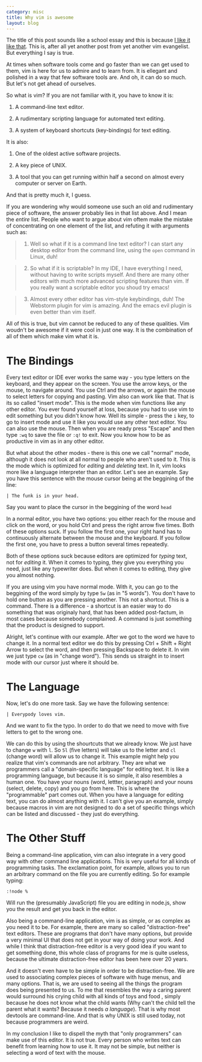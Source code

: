 ```yaml
---
category: misc
title: Why vim is awesome
layout: blog
---
```



The title of this post sounds like a school essay and this is because [I like it like that](credibility). This is, after all yet another post from yet another vim evangelist. But everything I say is true.

At times when software tools come and go faster than we can get used to them, vim is here for us to admire and to learn from. It is ellegant and polished in a way that few software tools are. And oh, it can do so much. But let's not get ahead of ourselves.

<!--more-->

So what is vim? If you are not familiar with it, you have to know it is:

1. A command-line text editor.

2. A rudimentary scripting language for automated text editing.

3. A system of keyboard shortcuts (key-bindings) for text editing.

It is also:

1. One of the oldest active software projects.

2. A key piece of UNIX.

3. A tool that you can get running within half a second on almost every computer or server on Earth.

And that is pretty much it, I guess.

If you are wondering why would someone use such an old and rudimentary piece of software, the answer probably lies in that list above. And I mean the *entire* list. People who want to argue about vim oftem make the mistake of concentrating on one element of the list, and refuting it with arguments such as:

> 1. Well so what if it is a command line text editor? I can start any desktop editor from the command line, using the `open` command in Linux, duh!

> 2. So what if it is scriptable? In my IDE, I have everything I need, without having to write scripts myself. And there are many other editors with much more advanced scripting features than vim. If you really want a scriptable editor you shoud try emacs!

> 3. Almost every other editor has vim-style keybindings, duh! The Webstorm plugin for vim is amazing. And the emacs evil plugin is even better than vim itself.
 
All of this is true, but vim cannot be reduced to any of these qualities. Vim woudn't be awesome if it were cool in just one way. It is the combination of all of them which make vim what it is.

The Bindings
===

Every text editor or IDE ever works the same way - you type letters on the keyboard, and they appear on the screen. You use the arrow keys, or the mouse, to navigate around. You use Ctrl and the arrows, or again the mouse to select letters for copying and pasting. Vim also can work like that. That is its so called "insert mode". This is the mode when vim functions like any other editor. You ever found yourself at loss, because you had to use vim to edit something but you didn't know how. Well its simple - press the `i` key, to go to insert mode and use it like you would use any other text editor. You can also use the mouse. Then when you are ready press "Escape" and then type `:wq` to save the file or `:q!` to exit. Now you know how to be as productive in vim as in any other editor.

But what about the other modes - there is this one we call "normal" mode, although it does not look at all normal to people who aren't used to it. This is the mode which is optimized for _editing_ and _deleting_ text. In it, vim looks more like a language interpreter than an editor. Let's see an example. Say you have this sentence with the mouse cursor being at the beggining of the line:
```
| The funk is in your head.
```
Say you want to place the cursor in the beggining of the word `head`

In a normal editor, you have two options: you either reach for the mouse and click on the word, or you hold Ctrl and press the right arrow five times. Both of these options suck. If you follow the first one, your right hand has to continuously alternate between the mouse and the keyboard. If you follow the first one, you have to press a button several times repeatedly.

Both of these options suck because editors are optimized for _typing_ text, not for _editing_ it. When it comes to typing, they give you everything you need, just like any typewriter does. But when it comes to editing, they give you almost nothing.

If you are using vim you have normal mode. With it, you can go to the beggining of the word simply by type `5w` (as in "5 words"). You don't have to hold one button as you are pressing another. This not a shortcut. This is a command. There is a difference - a shortcut is an easier way to do something that was originaly hard, that has been added post-factum, in most cases because somebody complained. A command is just something that the product is designed to support.

Alright, let's continue with our example. After we got to the word we have to change it. In a normal text editor we do this by pressing Ctrl + Shift + Right Arrow to select the word, and then pressing Backspace to delete it. In vim we just type `cw` (as in "change word"). This sends us straight in to insert mode with our cursor just where it should be.

The Language
===

Now, let's do one more task. Say we have the following sentence:

```
| Everypody loves vim.
```

And we want to fix the typo. In order to do that we need to move with five letters to get to the wrong one.

We can do this by using the shourtcuts that we already know. We just have to change `w` with `l`. So `5l` (five letters) will take us to the letter and `cl` (change word) will allow us to change it. This example might help you realize that vim's commands are not arbitrary. They are what we programmers call a "domain-specific language" for editing text. It is like a programming language, but because it is so simple, it also resembles a human one. You have your nouns (word, lettter, paragraph) and your nouns (select, delete, copy) and you go from here. This is where the "programmable" part comes out. When you have a language for editing text, you can do almost anything with it. I can't give you an example, simply because macros in vim are not designed to do a set of specific things which can be listed and discussed - they just do everything.


The Other Stuff
===

Being a command-line application, vim can also integrate in a very good way with other command line applications. This is very useful for all kinds of programming tasks. The exclamation point, for example, allows you to run an arbitrary command on the file you are currently editing. So for example typing:
```
:!node %
```
Will run the (presumably JavaScript) file you are editing in node.js, show you the result and get you back in the editor.

Also being a command-line application, vim is as simple, or as complex as you need it to be. For example, there are many so called "distraction-free" text editors. These are programs that don't have many options, but provide a very minimal UI that does not get in your way of doing your work. And while I think that distraction-free editor is a very good idea if you want to get something done, this whole class of programs for me is quite useless, because the ultimate distraction-free editor has been here over 20 years. 

And it doesn't even have to be simple in order to be distraction-free. We are used to associating complex pieces of software with huge menus, and many options. That is, we are used to seeing all the things the program does being presented to us. To me that resembles the way a caring parent would surround his crying child with all kinds of toys and food , simply because he does not know what the child wants (Why can't the child tell the parent what it wants? Because it needs _a language_). That is why most devtools are command-line. And that is why UNIX is still used today, not because programmers are weird.

In my conclusion I like to dispell the myth that "only programmers" can make use of this editor. It is not true. Every person who writes text can benefit from learning how to use it. It may not be simple, but neither is selecting a word of text with the mouse.

